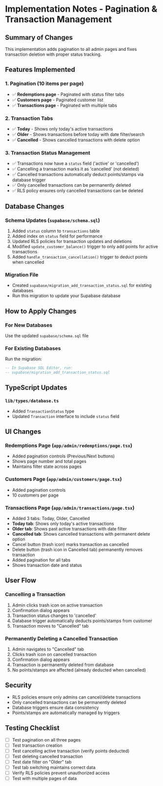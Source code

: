 # Implementation Notes - Pagination & Transaction Management

## Summary of Changes

This implementation adds pagination to all admin pages and fixes transaction deletion with proper status tracking.

## Features Implemented

### 1. Pagination (10 items per page)
- ✅ **Redemptions page** - Paginated with status filter tabs
- ✅ **Customers page** - Paginated customer list
- ✅ **Transactions page** - Paginated with multiple tabs

### 2. Transaction Tabs
- ✅ **Today** - Shows only today's active transactions
- ✅ **Older** - Shows transactions before today with date filter/search
- ✅ **Cancelled** - Shows cancelled transactions with delete option

### 3. Transaction Status Management
- ✅ Transactions now have a `status` field ('active' or 'cancelled')
- ✅ Cancelling a transaction marks it as 'cancelled' (not deleted)
- ✅ Cancelled transactions automatically deduct points/stamps via database trigger
- ✅ Only cancelled transactions can be permanently deleted
- ✅ RLS policy ensures only cancelled transactions can be deleted

## Database Changes

### Schema Updates (`supabase/schema.sql`)
1. Added `status` column to `transactions` table
2. Added index on `status` field for performance
3. Updated RLS policies for transaction updates and deletions
4. Modified `update_customer_balance()` trigger to only add points for active transactions
5. Added `handle_transaction_cancellation()` trigger to deduct points when cancelled

### Migration File
- Created `supabase/migration_add_transaction_status.sql` for existing databases
- Run this migration to update your Supabase database

## How to Apply Changes

### For New Databases
Use the updated `supabase/schema.sql` file

### For Existing Databases
Run the migration:
```sql
-- In Supabase SQL Editor, run:
-- supabase/migration_add_transaction_status.sql
```

## TypeScript Updates

### `lib/types/database.ts`
- Added `TransactionStatus` type
- Updated `Transaction` interface to include `status` field

## UI Changes

### Redemptions Page (`app/admin/redemptions/page.tsx`)
- Added pagination controls (Previous/Next buttons)
- Shows page number and total pages
- Maintains filter state across pages

### Customers Page (`app/admin/customers/page.tsx`)
- Added pagination controls
- 10 customers per page

### Transactions Page (`app/admin/transactions/page.tsx`)
- Added 3 tabs: Today, Older, Cancelled
- **Today tab**: Shows only today's active transactions
- **Older tab**: Shows past active transactions with date filter
- **Cancelled tab**: Shows cancelled transactions with permanent delete option
- Cancel button (trash icon) marks transaction as cancelled
- Delete button (trash icon in Cancelled tab) permanently removes transaction
- Added pagination for all tabs
- Shows transaction date and status

## User Flow

### Cancelling a Transaction
1. Admin clicks trash icon on active transaction
2. Confirmation dialog appears
3. Transaction status changes to 'cancelled'
4. Database trigger automatically deducts points/stamps from customer
5. Transaction moves to "Cancelled" tab

### Permanently Deleting a Cancelled Transaction
1. Admin navigates to "Cancelled" tab
2. Clicks trash icon on cancelled transaction
3. Confirmation dialog appears
4. Transaction is permanently deleted from database
5. No points/stamps are affected (already deducted when cancelled)

## Security

- RLS policies ensure only admins can cancel/delete transactions
- Only cancelled transactions can be permanently deleted
- Database triggers ensure data consistency
- Points/stamps are automatically managed by triggers

## Testing Checklist

- [ ] Test pagination on all three pages
- [ ] Test transaction creation
- [ ] Test cancelling active transaction (verify points deducted)
- [ ] Test deleting cancelled transaction
- [ ] Test date filter on "Older" tab
- [ ] Test tab switching maintains correct data
- [ ] Verify RLS policies prevent unauthorized access
- [ ] Test with multiple pages of data
